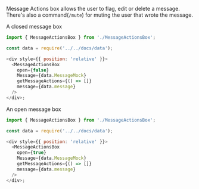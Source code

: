 Message Actions box allows the user to flag, edit or delete a message.
There's also a command(`/mute`) for muting the user that wrote the message.

A closed message box

```js
import { MessageActionsBox } from './MessageActionsBox';

const data = require('../../docs/data');

<div style={{ position: 'relative' }}>
  <MessageActionsBox
    open={false}
    Message={data.MessageMock}
    getMessageActions={() => []}
    message={data.message}
  />
</div>;
```

An open message box

```js
import { MessageActionsBox } from './MessageActionsBox';

const data = require('../../docs/data');

<div style={{ position: 'relative' }}>
  <MessageActionsBox
    open={true}
    Message={data.MessageMock}
    getMessageActions={() => []}
    message={data.message}
  />
</div>;
```
